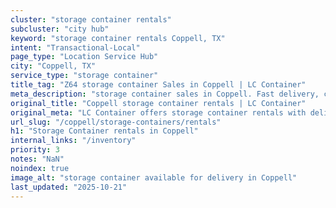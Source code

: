 ```yaml
---
cluster: "storage container rentals"
subcluster: "city hub"
keyword: "storage container rentals Coppell, TX"
intent: "Transactional-Local"
page_type: "Location Service Hub"
city: "Coppell, TX"
service_type: "storage container"
title_tag: "Z64 storage container Sales in Coppell | LC Container"
meta_description: "storage container sales in Coppell. Fast delivery, competitive pricing. Serving storage containers area. Quote ID: 2SX. Call (214) 524-4168 for your free quote today."
original_title: "Coppell storage container rentals | LC Container"
original_meta: "LC Container offers storage container rentals with delivery in Coppell, TX. Local. Fast quotes. Since 2003."
url_slug: "/coppell/storage-containers/rentals"
h1: "Storage Container rentals in Coppell"
internal_links: "/inventory"
priority: 3
notes: "NaN"
noindex: true
image_alt: "storage container available for delivery in Coppell"
last_updated: "2025-10-21"
---
```


<!-- TODO: Add unique city/inventory copy, images, and internal links here. -->
